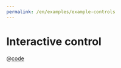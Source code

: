```yaml
---
permalink: /en/examples/example-controls
---
```


# Interactive control

<script setup>
import ExampleControls from 'docs/examples/components/example-controls.vue';
</script>

<ExampleControls />

@[code](./components/example-controls.vue)